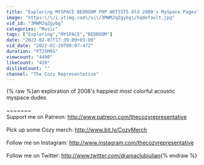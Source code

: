 ```yaml
---
title: "Exploring MYSPACE BEDROOM POP ARTISTS Old 2000's MySpace Pages"
image: "https:\/\/i.ytimg.com\/vi\/3MWMJqZgybg\/hqdefault.jpg"
vid_id: "3MWMJqZgybg"
categories: "Music"
tags: ["Exploring","MYSPACE","BEDROOM"]
date: "2022-02-07T17:39:09+03:00"
vid_date: "2022-01-29T00:07:47Z"
duration: "PT25M9S"
viewcount: "4490"
likeCount: "420"
dislikeCount: ""
channel: "The Cozy Representative"
---
```

{% raw %}an exploration of 2008's happiest most colorful acoustic myspace dudes<br /><br />~~~~~~~<br />Support me on Patreon: <a rel="nofollow" target="blank" href="http://www.patreon.com/thecozyrepresentative">http://www.patreon.com/thecozyrepresentative</a><br /><br />Pick up some Cozy merch: <a rel="nofollow" target="blank" href="http://www.bit.ly/CozyMerch">http://www.bit.ly/CozyMerch</a><br /><br />Follow me on Instagram: <a rel="nofollow" target="blank" href="http://www.instagram.com/thecozyrepresentative">http://www.instagram.com/thecozyrepresentative</a><br /><br />Follow me on Twitter: <a rel="nofollow" target="blank" href="http://www.twitter.com/dramaclubjulian">http://www.twitter.com/dramaclubjulian</a>{% endraw %}
